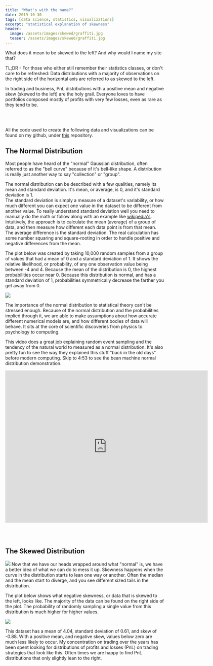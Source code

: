 ```yaml
---
title: "What's with the name?"
date: 2019-10-30
tags: [data science, statistics, visualizations]
excerpt: "statistical explanation of skewness"
header:
  image: /assets/images/skewed/graffiti.jpg
  teaser: /assets/images/skewed/graffiti.jpg
---
```


What does it mean to be skewed to the left?
And why would I name my site that?

TL;DR - For those who either still remember their statistics classes, or don't
care to be refreshed: Data distributions with a majority of observations on the
right side of the horizontal axis are referred to as skewed to the left.

In trading and business, PnL distributions with a positive mean and negative skew
(skewed to the left) are the holy grail. Everyone loves to have portfolios
composed mostly of profits with very few losses, even as rare as they tend to be.

<br/><br/>

All the code used to create the following data and visualizations can be found on
my github, under [this](https://github.com/joe-cipolla/skewedtotheleft-explanation) repository.

## The Normal Distribution
Most people have heard of the "normal" Gaussian distribution, often referred to
as the "bell curve" because of it's bell-like shape. A distribution is really
just another way to say "collection" or "group".

The normal distribution can be described with a few qualities, namely its mean
and standard deviation. It's mean, or average, is 0, and it's standard deviation is 1.  
The standard deviation is simply a measure of a dataset's variability, or how
much different you can expect one value in the dataset to be different from another value.
To really understand standard deviation well you need to manually do the math or
follow along with an example like [wikipedia's](https://en.wikipedia.org/wiki/Standard_deviation). Intuitively, the approach is to calculate the mean (average) of a group of data,
and then measure how different each data point is from that mean. The average difference
is the standard deviation. The real calculation has some number squaring and square-rooting
in order to handle positive and negative differences from the mean.

The plot below was created by taking 10,000 random samples from a group of values
that had a mean of 0 and a standard deviation of 1. It shows the relative likelihood,
or probability, of any one observation value being between -4 and 4. Because the
mean of the distribution is 0, the highest probabilities occur near 0. Because this
distribution is normal, and has a standard deviation of 1, probabilities symmetrically
decrease the farther you get away from 0.

<img src="{{ site.url }}{{ site.baseurl }}/assets/images/skewed/normal_distribution.png">

The importance of the normal distribution to statistical theory can't be stressed enough.
Because of the normal distribution and the probabilities implied through it, we
are able to make assumptions about how accurate different numerical models are, and how
different bodies of data will behave. It sits at the core of scientific discoveries
from physics to psychology to computing.

This video does a great job explaining random event sampling and the tendency of
the natural world to measured as a normal distribution. It's also pretty fun to see
the way they explained this stuff "back in the old days" before modern computing. Skip to
4:53 to see the bean machine normal distribution demonstration.
<iframe title="vimeo-player" src="https://player.vimeo.com/video/351443264" width="640" height="480" frameborder="0" allowfullscreen></iframe>

<br/><br/>
## The Skewed Distribution
<img src="{{ site.url }}{{ site.baseurl }}/assets/images/skewed/pisa.png">
Now that we have our heads wrapped around what "normal" is, we have a better idea of
what we can do to mess it up. Skewness happens when the curve in the distribution
starts to lean one way or another. Often the median and the mean start to diverge,
and you see different sized tails in the distribution.

The plot below shows what negative skewness, or data that is skewed to the left,
looks like.  The majority of the data can be found on the right side of the plot.
The probability of randomly sampling a single value from this distribution is much
higher for higher values.

<img src="{{ site.url }}{{ site.baseurl }}/assets/images/skewed/left_skewed_distribution.png">

This dataset has a mean of 4.04, standard deviation of 0.61, and skew of -0.88. With
a positive mean, and negative skew, values below zero are much less likely to occur.
My concentration on trading over the years has been spent looking for distributions of
profits and losses (PnL) on trading strategies that look like this. Often times we
are happy to find PnL distributions that only slightly lean to the right. 
